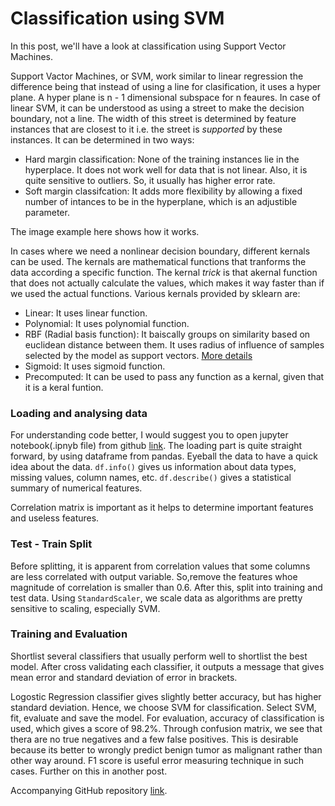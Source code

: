 # Classification using SVM

In this post, we'll have a look at classification using Support Vector Machines.

Support Vactor Machines, or SVM, work similar to linear regression the difference being that instead of using a line for clasification, it uses a hyper plane. A hyper plane is n - 1 dimensional subspace for n feaures. In case of linear SVM, it can be understood as using a street to make the decision boundary, not a line. The width of this street is determined by feature instances that are closest to it i.e. the street is *supported* by these instances. It can be determined in two ways:

+ Hard margin classification: None of the training instances lie in the hyperplace. It does not work well for data that is not linear. Also, it is quite sensitive to outliers. So, it usually has higher error rate.
+ Soft margin classifcation:  It adds more flexibility by allowing a fixed number of intances to be in the hyperplane, which is an adjustible parameter.

The image example here shows how it works.

In cases where we need a nonlinear decision boundary, different kernals can be used. The kernals are mathematical functions that tranforms the data according a specific function. The kernal *trick* is that akernal function that does not actually calculate the values, which makes it way faster than if we used the actual functions. Various kernals provided by sklearn are:

+ Linear: It uses linear function.
+ Polynomial: It uses polynomial function.
+ RBF (Radial basis function): It baiscally groups on similarity based on euclidean distance between them. It uses radius of influence of samples selected by the model as support vectors. [More details](http://scikit-learn.org/stable/auto_examples/svm/plot_rbf_parameters.html)
+ Sigmoid: It uses sigmoid function.
+ Precomputed: It can be used to pass any function as a kernal, given that it is a keral funtion.

### Loading and analysing data
For understanding code better, I would suggest you to open jupyter notebook(.ipnyb file) from github [link](https://github.com/pratyakshajha/Machine-Learning-Problems/tree/master/Breast%20cancer%20Wisconsin).
The loading part is quite straight forward, by using dataframe from pandas. Eyeball the data to have a quick idea about the data. `df.info()` gives us information about data types, missing values, column names, etc. `df.describe()` gives a statistical summary of numerical features.

Correlation matrix is important as it helps to determine important features and useless features.

<script src="https://gist.github.com/pratyakshajha/d4b01e087c669af327a097ef2aaa4a5c.js"></script>

### Test - Train Split 
Before splitting, it is apparent from correlation values that some columns are less correlated with output variable. So,remove the features whoe magnitude of correlation is smaller than 0.6. After this, split into training and test data.
Using `StandardScaler`, we scale data as algorithms are pretty sensitive to scaling, especially SVM.

<script src="https://gist.github.com/pratyakshajha/d7c7868b050bae30811007cf27a93056.js"></script>

### Training and Evaluation

Shortlist several classifiers that usually perform well to shortlist the best model. After cross validating each classifier, it outputs a message that gives mean error and standard deviation of error in brackets. 

<script src="https://gist.github.com/pratyakshajha/4ad4c9575e1bb620123a17f70eb4c2ad.js"></script>

Logostic Regression classifier gives slightly better accuracy, but has higher standard deviation. Hence, we choose SVM for classification.  Select SVM, fit, evaluate and save the model. For evaluation, accuracy of classification is used, which gives a score of 98.2%. Through confusion matrix, we see that thera are no true negatives and a few false positives. This is desirable because its better to wrongly predict benign tumor as malignant rather than other way around. F1 score is useful error measuring technique in such cases. Further on this in another post.  

Accompanying GitHub repository [link](https://github.com/pratyakshajha/Machine-Learning-Problems/tree/master/Breast%20cancer%20Wisconsin).